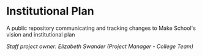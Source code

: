 # Institutional Plan
A public repository communicating and tracking changes to Make School's vision and institutional plan

*Staff project owner: Elizabeth Swander (Project Manager - College Team)*
